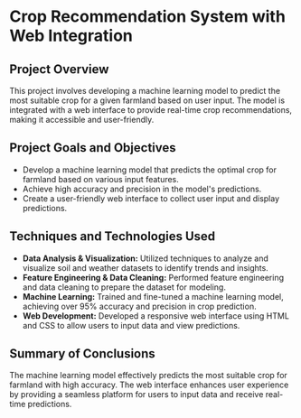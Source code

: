 # Crop Recommendation System with Web Integration

## Project Overview

This project involves developing a machine learning model to predict the most suitable crop for a given farmland based on user input. The model is integrated with a web interface to provide real-time crop recommendations, making it accessible and user-friendly.

## Project Goals and Objectives

- Develop a machine learning model that predicts the optimal crop for farmland based on various input features.
- Achieve high accuracy and precision in the model's predictions.
- Create a user-friendly web interface to collect user input and display predictions.

## Techniques and Technologies Used

- **Data Analysis & Visualization:** Utilized techniques to analyze and visualize soil and weather datasets to identify trends and insights.
- **Feature Engineering & Data Cleaning:** Performed feature engineering and data cleaning to prepare the dataset for modeling.
- **Machine Learning:** Trained and fine-tuned a machine learning model, achieving over 95% accuracy and precision in crop prediction.
- **Web Development:** Developed a responsive web interface using HTML and CSS to allow users to input data and view predictions.

## Summary of Conclusions

The machine learning model effectively predicts the most suitable crop for farmland with high accuracy. The web interface enhances user experience by providing a seamless platform for users to input data and receive real-time predictions.
